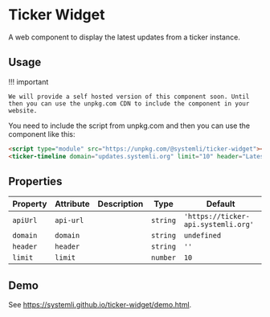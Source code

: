 # Ticker Widget

A web component to display the latest updates from a ticker instance.

## Usage

!!! important

    We will provide a self hosted version of this component soon. Until then you can use the unpkg.com CDN to include the component in your website.

You need to include the script from unpkg.com and then you can use the component like this:

```html
<script type="module" src="https://unpkg.com/@systemli/ticker-widget"></script>
<ticker-timeline domain="updates.systemli.org" limit="10" header="Latest Updates"></ticker-timeline>
```

## Properties

| Property | Attribute | Description | Type     | Default                             |
| -------- | --------- | ----------- | -------- | ----------------------------------- |
| `apiUrl` | `api-url` |             | `string` | `'https://ticker-api.systemli.org'` |
| `domain` | `domain`  |             | `string` | `undefined`                         |
| `header` | `header`  |             | `string` | `''`                                |
| `limit`  | `limit`   |             | `number` | `10`                                |

## Demo

See <https://systemli.github.io/ticker-widget/demo.html>.
